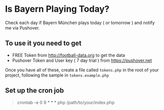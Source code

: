 # Is Bayern Playing Today?
Check each day if Bayern München plays today ( or tomorrow ) and notify me via Pushover.

## To use it you need to get
- FREE Token from http://football-data.org to get the data
- Pushover Token and User key ( 7 day trial ) from https://pushover.net

Once you have all of these, create a file called `tokens.php` in the root of your project, following the sample in `tokens.example.php`

## Set up the cron job
> crontab -e
> 0 9 * * * php /path/to/your/index.php
